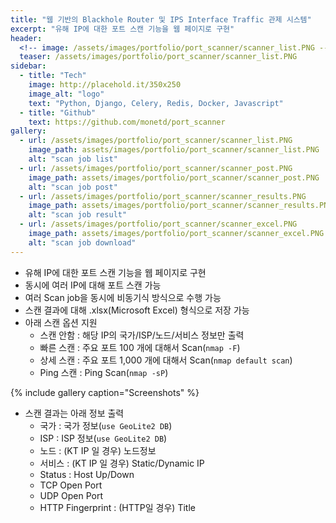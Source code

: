 ```yaml
---
title: "웹 기반의 Blackhole Router 및 IPS Interface Traffic 관제 시스템"
excerpt: "유해 IP에 대한 포트 스캔 기능을 웹 페이지로 구현"
header:
  <!-- image: /assets/images/portfolio/port_scanner/scanner_list.PNG -->
  teaser: /assets/images/portfolio/port_scanner/scanner_list.PNG
sidebar:
  - title: "Tech"
    image: http://placehold.it/350x250
    image_alt: "logo"
    text: "Python, Django, Celery, Redis, Docker, Javascript"
  - title: "Github"
    text: https://github.com/monetd/port_scanner
gallery:
  - url: /assets/images/portfolio/port_scanner/scanner_list.PNG
    image_path: assets/images/portfolio/port_scanner/scanner_list.PNG
    alt: "scan job list"
  - url: /assets/images/portfolio/port_scanner/scanner_post.PNG
    image_path: assets/images/portfolio/port_scanner/scanner_post.PNG
    alt: "scan job post"
  - url: /assets/images/portfolio/port_scanner/scanner_results.PNG
    image_path: assets/images/portfolio/port_scanner/scanner_results.PNG
    alt: "scan job result"
  - url: /assets/images/portfolio/port_scanner/scanner_excel.PNG
    image_path: assets/images/portfolio/port_scanner/scanner_excel.PNG
    alt: "scan job download"
---
```


- 유해 IP에 대한 포트 스캔 기능을 웹 페이지로 구현
- 동시에 여러 IP에 대해 포트 스캔 가능
- 여러 Scan job을 동시에 비동기식 방식으로 수행 가능
- 스캔 결과에 대해 .xlsx(Microsoft Excel) 형식으로 저장 가능
- 아래 스캔 옵션 지원
    - 스캔 안함 : 해당 IP의 국가/ISP/노드/서비스 정보만 출력
    - 빠른 스캔 : 주요 포트 100 개에 대해서 Scan(`nmap -F`)
    - 상세 스캔 : 주요 포트 1,000 개에 대해서 Scan(`nmap default scan`)
    - Ping 스캔 : Ping Scan(`nmap -sP`)

{% include gallery caption="Screenshots" %}

- 스캔 결과는 아래 정보 출력
    - 국가 : 국가 정보(`use GeoLite2 DB`)
    - ISP : ISP 정보(`use GeoLite2 DB`)
    - 노드 : (KT IP 일 경우) 노드정보
    - 서비스 : (KT IP 일 경우) Static/Dynamic IP
    - Status : Host Up/Down
    - TCP Open Port
    - UDP Open Port
    - HTTP Fingerprint : (HTTP일 경우) Title